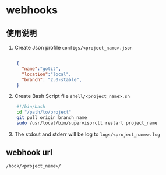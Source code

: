 # webhooks

## 使用说明

1. Create Json profile `configs/<project_name>.json`

  ```json

      {
        "name":"gotit",
        "location":"local",
        "branch": "2.0-stable",
      }
  ```
2. Create Bash Script file `shell/<project_name>.sh`

  ```bash
      #!/bin/bash
      cd "/path/to/project"
      git pull origin branch_name
      sudo /usr/local/bin/supervisorctl restart project_name
  ```

3. The stdout and stderr will be log to `logs/<project_name>.log`

## webhook url

    /hook/<project_name>/

